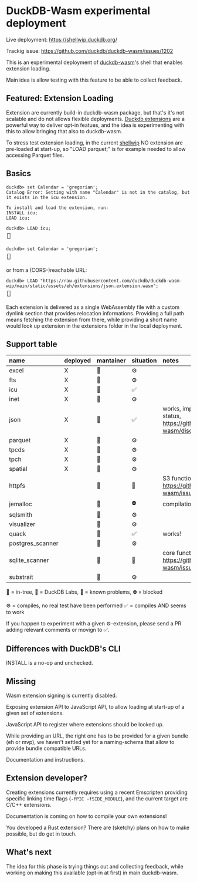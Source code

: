 # DuckDB-Wasm experimental deployment

Live deployment: https://shellwip.duckdb.org/

Trackig issue: https://github.com/duckdb/duckdb-wasm/issues/1202

This is an experimental deployment of [duckdb-wasm](https://github.com/duckdb/duckdb-wasm)'s shell that enables extension loading.

Main idea is allow testing with this feature to be able to collect feedback.

## Featured: Extension Loading
Extension are currently build-in duckdb-wasm package, but that's it's not scalable and do not allows flexible deployments.
[Duckdb extensions](https://duckdb.org/docs/extensions/overview) are a powerful way to deliver opt-in featues, and the idea is experimenting with this to allow bringing that also to duckdb-wasm.

To stress test extension loading, in the current [shellwip](https://shellwip.duckdb.org/)  NO extension are pre-loaded at start-up, so "LOAD parquet;" is for example needed to allow accessing Parquet files.

## Basics
```
duckdb> set Calendar = 'gregorian';
Catalog Error: Setting with name "Calendar" is not in the catalog, but it exists in the icu extension.

To install and load the extension, run:
INSTALL icu;
LOAD icu;

duckdb> LOAD icu;
┌┐
└┘

duckdb> set Calendar = 'gregorian';
┌┐
└┘
```
or from a (CORS-)reachable URL:
```
duckdb> LOAD "https://raw.githubusercontent.com/duckdb/duckdb-wasm-wip/main/static/assets/eh/extensions/json.extension.wasm";
┌┐
└┘

```

Each extension is delivered as a single WebAssembly file with a custom dynlink section that provides relocation informations. Providing a full path means fetching the extension from there, while providing a short name would look up extension in the extensions folder in the local deployment.

## Support table
|name|deployed|mantainer|situation|notes|
|:----|:----|:----|:----|:----|
|excel|X|🌳|⚙️| |
|fts|X|🌳|⚙️| |
|icu|X|🌳|✅| |
|inet|X|🌳|⚙️| |
|json|X|🌳|✅|works, improvement on current status, https://github.com/duckdb/duckdb-wasm/discussions/1228|
|parquet|X|🌳|⚙️| |
|tpcds|X|🌳|⚙️| |
|tpch|X|🌳|⚙️| |
|spatial|X|🦆|⚙️| |
|httpfs| |🌳|🚧|S3 functionality broken: https://github.com/duckdb/duckdb-wasm/issues/1207|
|jemalloc| |🌳|⛔|compilation fails|
|sqlsmith| |🌳|⚙️| |
|visualizer| |🌳|⚙️| |
|quack| |🦆|✅|works!|
|postgres_scanner| |🦆|⚙️| |
|sqlite_scanner| |🦆|🚧|core functionality missing: https://github.com/duckdb/duckdb-wasm/issues/1213|
|substrait| |🦆|⚙️| |

🌳 = in-tree, 🦆 = DuckDB Labs, 🚧 = known problems, ⛔ = blocked

⚙️ = compiles, no real test have been performed
✅ = compiles AND seems to work

If you happen to experiment with a given ⚙️-extension, please send a PR adding relevant comments or movign to ✅.

## Differences with DuckDB's CLI
INSTALL is a no-op and unchecked.

## Missing
Wasm extension signing is currently disabled.

Exposing extension API to JavaScript API, to allow loading at start-up of a given set of extensions.

JavaScript API to register where extensions should be looked up.

While providing an URL, the right one has to be provided for a given bundle (eh or mvp), we haven't settled yet for a naming-schema that allow to provide bundle compatible URLs.

Documentation and instructions.

## Extension developer?
Creating extensions currently requires using a recent Emscripten providing specific linking time flags (`-fPIC -fSIDE_MODULE`), and the current target are C/C++ extensions.

Documentation is coming on how to compile your own extensions!

You developed a Rust extension? There are (sketchy) plans on how to make possible, but do get in touch.

## What's next
The idea for this phase is trying things out and collecting feedback, while working on making this available (opt-in at first) in main duckdb-wasm.
